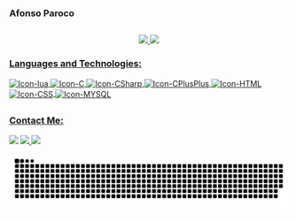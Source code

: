 <h3 align="left">Afonso Paroco</h3>

##

<div align="center">
  <a href="https://github.com/afonsoparoco">
  <img height="180em" src="https://github-readme-stats.vercel.app/api?username=afonsoparoco&show_icons=false&theme=dark&include_all_commits=true&count_private=true"/>
  <img height="100em" src="https://github-readme-stats.vercel.app/api/top-langs/?username=afonsoparoco&layout=compact&langs_count=7&theme=dark"/>
</div>

### Languages and Technologies:
  
<div style="display: inline_block">
  <img align="center" alt="Icon-lua" height="50" width="65" src="https://cdn.jsdelivr.net/gh/devicons/devicon/icons/lua/lua-original-wordmark.svg">
  <img align="center" alt="Icon-C" height="50" width="65" src="https://cdn.jsdelivr.net/gh/devicons/devicon/icons/c/c-original.svg">
  <img align="center" alt="Icon-CSharp" height="50" width="65" src="https://cdn.jsdelivr.net/gh/devicons/devicon/icons/csharp/csharp-original.svg">
  <img align="center" alt="Icon-CPlusPlus" height="50" width="65" src="https://cdn.jsdelivr.net/gh/devicons/devicon/icons/cplusplus/cplusplus-original.svg">
  <img align="center" alt="Icon-HTML" height="50" width="65" src="https://cdn.jsdelivr.net/gh/devicons/devicon/icons/html5/html5-original.svg">
  <img align="center" alt="Icon-CSS" height="50" width="65" src="https://cdn.jsdelivr.net/gh/devicons/devicon/icons/css3/css3-original.svg">
  <img align="center" alt="Icon-MYSQL" height="50" width="65" src="https://cdn.jsdelivr.net/gh/devicons/devicon/icons/mysql/mysql-original-wordmark.svg">
 </div>
  
 ##
 ### Contact Me:
 
 <div>
    <a href="mailto:afonsoparoco@gmail.com"><img src="https://img.shields.io/badge/Gmail-D14836?style=for-the-badge&logo=gmail&logoColor=white" target="_blank"></a>
     <a href="https://discord.gg/!PAROCO#8332" target="_blank"><img src="https://img.shields.io/badge/Discord-7289DA?style=for-the-badge&logo=discord&logoColor=white" target="_blank">
    <a href="https://github.com/afonsoparoco" target="_blank"><img src="https://img.shields.io/badge/GitHub-100000?style=for-the-badge&logo=github&logoColor=white" target="_blank">
        
  ![Snake animation](https://github.com/afonsoparoco/afonsoparoco/blob/output/github-contribution-grid-snake.svg)
        
</div> 
